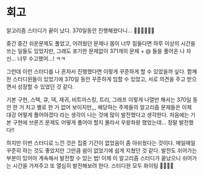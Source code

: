 # 회고


알고리즘 스터디가 끝이 났다. 370일동안 진행해왔다니… 👏🏻👏🏻👏🏻

중간 중간 쉬운문제도 풀었고, 어려웠던 문제나 몸이 너무 힘들다면 하루 이상의 시간을 쓰는 일들도 있었지만, 그래도 포기한 문제없이 371개의 문제 + @ 들을 풀어온 나 자신… 너무 수고했어…! ㅋㅋ

그런데 이런 스터디를 나 혼자서 진행했다면 이렇게 꾸준하게 할 수 있었을까 싶다. 함께한 스터디원들이 있었기에 370일 동안 꾸준하게 임할 수 있었고, 서로 의견을 주고 받으면서 성장할 수 있었던 것 같다.

기본 구현, 스택, 큐, 덱, 재귀, 비트마스킹, 트리, 그래프 이렇게 나열만 해서는 370일 동안 한 거 치고 별로 한 거 없어 보이지만,,, 해당하는 주제들의 알고리즘 문제들은 이제 대강 어떻게 풀어야겠다 라는 생각이 나는 것에 많이 발전했다고 생각한다. 처음에는 기본 구현에 브론즈 문제도 어떻게 풀어야 할지 몰라서 우왕좌왕 했었는데… 정말 발전했다!!

하지만 이번 스터디로 느낀 것은 집중 기간이 없었음이 좀 아쉬웠다는 것이다. 매일매일 꾸준히 하는 것도 좋았지만 그만큼 쉼이 없었기에 쉽게 지쳤던 것 같다. 발전도 쉬어가는 부분이 있어야 계속해서 발전할 수 있는 법! 이제 이 알고리즘 스터디가 끝났으니 쉬어가는 시간을 가져주고 또 열심히 발전해보려 한다. 스터디원 모두 화이팅 💪🏻💪🏻